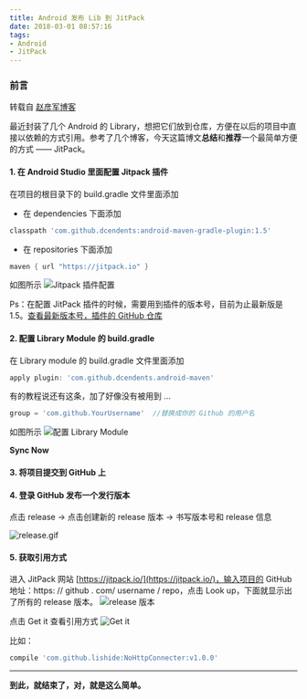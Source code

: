 ```yaml
---
title: Android 发布 Lib 到 JitPack
date: 2018-03-01 08:57:16
tags:
- Android
- JitPack
---
```

### 前言

转载自 [赵彦军博客](http://www.cnblogs.com/zhaoyanjun/p/5942616.html)

最近封装了几个 Android 的  Library，想把它们放到仓库，方便在以后的项目中直接以依赖的方式引用。参考了几个博客，今天这篇博文**总结**和**推荐**一个最简单方便的方式 —— JitPack。

#### 1. 在 Android Studio 里面配置 Jitpack 插件

在项目的根目录下的 build.gradle 文件里面添加

 - 在 dependencies 下面添加
``` groovy
classpath 'com.github.dcendents:android-maven-gradle-plugin:1.5'
```

 - 在 repositories 下面添加
```  groovy
maven { url "https://jitpack.io" }
```
如图所示
![Jitpack 插件配置](img_aj1_build.png)

Ps：在配置 JitPack 插件的时候，需要用到插件的版本号，目前为止最新版是 1.5。[查看最新版本号，插件的 GitHub 仓库](https://github.com/dcendents/android-maven-gradle-plugin)

#### 2. 配置 Library Module 的 build.gradle

在 Library module 的 build.gradle 文件里面添加
``` groovy
apply plugin: 'com.github.dcendents.android-maven'
```

有的教程说还有这条，加了好像没有被用到 ...
``` groovy
group = 'com.github.YourUsername'  //替换成你的 Github 的用户名
```

如图所示
![配置 Library Module](img_aj2_lib.png)

**Sync Now**

#### 3. 将项目提交到 GitHub 上

#### 4. 登录 GitHub 发布一个发行版本

点击 release -> 点击创建新的 release 版本 -> 书写版本号和 release 信息

![release.gif](img_aj3_release.gif)


#### 5. 获取引用方式
进入 JitPack 网站 [https://jitpack.io/](https://jitpack.io/)，输入项目的 GitHub 地址：https: // github . com/ username / repo，点击 Look up，下面就显示出了所有的 release 版本。
![release 版本](img_aj4_look.png)

点击 Get it 查看引用方式
![Get it](img_aj5_get.png)

比如：
``` groovy
compile 'com.github.lishide:NoHttpConnecter:v1.0.0'
```

---

**到此，就结束了，对，就是这么简单。**


